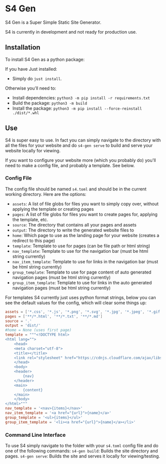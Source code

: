 # S4 Gen

S4 Gen is a Super Simple Static Site Generator.

S4 is currently in development and not ready for production use.

## Installation

To install S4 Gen as a python package:

If you have Just installed:
- Simply do `just install`.

Otherwise you'll need to:
- Install dependencies: `python3 -m pip install -r requirements.txt`
- Build the package: `python3 -m build`
- Install the package: `python3 -m pip install --force-reinstall ./dist/*.whl`

## Use

S4 is super easy to use.
In fact you can simply navigate to the directory with all the files for your website and do `s4-gen serve` to build and serve your website locally for viewing.

If you want to configure your website more (which you probably do) you'll need to make a config file, and probably a template. See below.

### Config File

The config file should be named `s4.toml` and should be in the current working directory.
Here are the options:
- `assets`: A list of file globs for files you want to simply copy over, without applying the template or creating pages
- `pages`: A list of file globs for files you want to create pages for, applying the template, etc.
- `source`: The directory that contains all your pages and assets
- `output`: The directory to write the generated website files to
- `home`: Which page to use as the landing page for your website (creates a redirect to this page)
- `template`: Template to use for pages (can be file path or html string)
- `nav_template`: Template to use for the navigation bar (must be html string currently)
- `nav_item_template`: Template to use for links in the navigation bar (must be html string currently)
- `group_template`: Template to use for page content of auto generated navigation pages (must be html string currently)
- `group_item_template`: Template to use for links in the auto generated navigation pages (must be html string currently)

For templates S4 currently just uses python format strings, below you can see the default values for the config, which will clear some things up:
``` toml
assets = ['*.css', '*.js', '*.png', '*.svg', '*.jpg', '*.jpeg', '*.gif', 'CNAME']
pages = ['**/*.html', '**/*.txt', '**/*.md']
source = '.'
output = 'dist/'
#home = None (uses first page)
template = """<!DOCTYPE html>
<html lang="">
    <head>
    <meta charset="utf-8">
    <title></title>
    <link rel="stylesheet" href="https://cdnjs.cloudflare.com/ajax/libs/concrete.css/3.0.0/concrete.min.css">
    </head>
    <body>
    <header>
        {nav}
    </header>
    <main>
        {content}
    </main>
    </body>
</html>"""
nav_template = '<nav>{items}</nav>'
nav_item_template = '<a href="{url}">{name}</a>'
group_template = '<ul>{items}</ul>'
group_item_template = '<li><a href="{url}">{name}</a></li>'
```

### Command Line Interface

To use S4 simply navigate to the folder with your `s4.toml` config file and do one of the following commands:
`s4-gen build`: Builds the site directory and pages.
`s4-gen serve`: Builds the site and serves it locally for viewing/testing.
